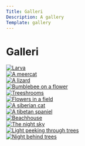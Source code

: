 ```yaml
---
Title: Galleri
Description: A gallery
Template: gallery
---
```


Galleri
==========================

<div class="square"><a href="image/20191010_123901.jpg"><img src="image/20191010_123901.jpg?w=500&h=500&crop-to-fit&r=-90" alt="Larva"></a></div>

<div class="square"><a href="image/IMG_3000.JPG"><img src="image/IMG_3000.JPG?w=500&h=500&crop-to-fit&area=0,0,15,0" alt="A meercat"></a></div>

<div class="square"><a href="image/IMG_3104.JPG"><img src="image/IMG_3104.JPG?w=500&h=500&crop-to-fit" alt="A lizard"></a></div>

<div class="square"><a href="image/IMG_20200731_121033.jpg"><img src="image/IMG_20200731_121033.jpg?w=500&h=500&crop-to-fit" alt="Bumblebee on a flower"></a></div>

<div class="square"><a href="image/IMG_20200822_172150.jpg"><img src="image/IMG_20200822_172150.jpg?w=500&h=500&crop-to-fit" alt="Treeshrooms"></a></div>

<div class="square"><a href="image/IMG_20200917_121629.jpg"><img src="image/IMG_20200917_121629.jpg?w=500&h=500&crop-to-fit" alt="Flowers in a field"></a></div>

<div class="square"><a href="image/DSC_0227.JPG"><img src="image/DSC_0227.JPG?w=500&h=500&crop-to-fit" alt="A siberian cat"></a></div>

<div class="square"><a href="image/DSCN0905.JPG"><img src="image/DSCN0905.JPG?w=500&h=500&crop-to-fit" alt="A tibetan spaniel"></a></div>

<div class="square"><a href="image/2017-05-06 12.14.29.jpg"><img src="image/2017-05-06 12.14.29.jpg?w=500&h=500&crop-to-fit&area=0,0,0,30" alt="Beachhouse"></a></div>

<div class="square"><a href="image/IMG_3234.JPG"><img src="image/IMG_3234.JPG?w=500&h=500&crop-to-fit&convolve=lighten&f=colorize,30,30,40,0&f1=contrast,-20" alt="The night sky"></a></div>

<div class="square"><a href="image/IMG_3235.JPG"><img src="image/IMG_3235.JPG?w=500&h=500&crop-to-fit&convolve=lighten&f=colorize,30,30,30,0&f1=contrast,-20" alt="Light peeking through trees"></a></div>

<div class="square"><a href="image/IMG_3237.JPG"><img src="image/IMG_3237.JPG?w=500&h=500&crop-to-fit&convolve=lighten&f=colorize,12,10,15,0&f1=contrast,-3" alt="Night behind trees"></a></div>